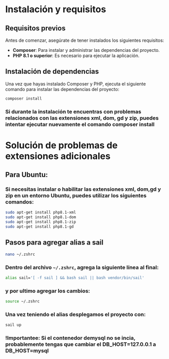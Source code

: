 # Instalación y requisitos

## Requisitos previos

Antes de comenzar, asegúrate de tener instalados los siguientes requisitos:

-   **Composer**: Para instalar y administrar las dependencias del proyecto.
-   **PHP 8.1 o superior**: Es necesario para ejecutar la aplicación.

## Instalación de dependencias

Una vez que hayas instalado Composer y PHP, ejecuta el siguiente comando para instalar las dependencias del proyecto:

```bash
composer install
```

### Si durante la instalación te encuentras con problemas relacionados con las extensiones xml, dom, gd y zip, puedes intentar ejecutar nuevamente el comando composer install

# Solución de problemas de extensiones adicionales

## Para Ubuntu:

### Si necesitas instalar o habilitar las extensiones xml, dom,gd y zip en un entorno Ubuntu, puedes utilizar los siguientes comandos:

```bash
sudo apt-get install php8.1-xml
sudo apt-get install php8.1-dom
sudo apt-get install php8.1-zip
sudo apt-get install php8.1-gd
```

## Pasos para agregar alias a sail

```bash
nano ~/.zshrc
```

### Dentro del archivo `~/.zshrc`, agrega la siguiente línea al final:

```bash
alias sail='[ -f sail ] && bash sail || bash vendor/bin/sail'
```

### y por ultimo agregar los cambios:

```bash
source ~/.zshrc
```

### Una vez teniendo el alias desplegamos el proyecto con:

```bash
sail up
```

### !Importantee: Si el contenedor demysql no se incia, probablemente tengas que cambiar el DB_HOST=127.0.0.1 a DB_HOST=mysql
